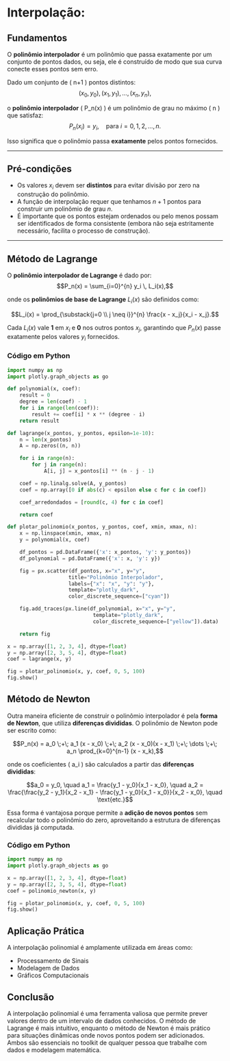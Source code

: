 # Interpolação: 
## Fundamentos

O **polinômio interpolador** é um polinômio que passa exatamente por um conjunto de pontos dados, ou seja, ele é construído de modo que sua curva conecte esses pontos sem erro.  

Dado um conjunto de \( n+1 \) pontos distintos:
$$(x_0, y_0), (x_1, y_1), \dots, (x_n, y_n),$$

o **polinômio interpolador** \( P_n(x) \) é um polinômio de grau no máximo \( n \) que satisfaz:
$$P_n(x_i) = y_i, \quad \text{para } i = 0, 1, 2, \dots, n.$$

Isso significa que o polinômio passa **exatamente** pelos pontos fornecidos.

---

## Pré-condições
- Os valores $x_i$ devem ser **distintos** para evitar divisão por zero na construção do polinômio.
- A função de interpolação requer que tenhamos $n+1$ pontos para construir um polinômio de grau $n$.
- É importante que os pontos estejam ordenados ou pelo menos possam ser identificados de forma consistente (embora não seja estritamente necessário, facilita o processo de construção).

--- 

## Método de Lagrange
O **polinômio interpolador de Lagrange** é dado por:
$$P_n(x) = \sum_{i=0}^{n} y_i \, L_i(x),$$

onde os **polinômios de base de Lagrange** $L_i(x)$ são definidos como:

$$L_i(x) = \prod_{\substack{j=0 \\ j \neq i}}^{n} \frac{x - x_j}{x_i - x_j}.$$

Cada $L_i(x)$ vale **1** em $x_i$ e **0** nos outros pontos $x_j$, garantindo que $P_n(x)$ passe exatamente pelos valores $y_i$ fornecidos.


### Código em Python
```python
import numpy as np
import plotly.graph_objects as go

def polynomial(x, coef):
    result = 0
    degree = len(coef) - 1
    for i in range(len(coef)):
        result += coef[i] * x ** (degree - i)
    return result

def lagrange(x_pontos, y_pontos, epsilon=1e-10):
    n = len(x_pontos)
    A = np.zeros((n, n))

    for i in range(n):
        for j in range(n):
            A[i, j] = x_pontos[i] ** (n - j - 1)

    coef = np.linalg.solve(A, y_pontos)
    coef = np.array([0 if abs(c) < epsilon else c for c in coef])

    coef_arredondados = [round(c, 4) for c in coef]

    return coef

def plotar_polinomio(x_pontos, y_pontos, coef, xmin, xmax, n):
    x = np.linspace(xmin, xmax, n)
    y = polynomial(x, coef)

    df_pontos = pd.DataFrame({'x': x_pontos, 'y': y_pontos})
    df_polynomial = pd.DataFrame({'x': x, 'y': y})

    fig = px.scatter(df_pontos, x="x", y="y",
                    title="Polinômio Interpolador",
                    labels={"x": "x", "y": "y"},
                    template="plotly_dark",
                    color_discrete_sequence=["cyan"])

    fig.add_traces(px.line(df_polynomial, x="x", y="y",
                            template="plotly_dark",
                            color_discrete_sequence=["yellow"]).data)

    return fig

x = np.array([1, 2, 3, 4], dtype=float)
y = np.array([2, 3, 5, 4], dtype=float)
coef = lagrange(x, y)

fig = plotar_polinomio(x, y, coef, 0, 5, 100)
fig.show()
```

## Método de Newton
Outra maneira eficiente de construir o polinômio interpolador é pela **forma de Newton**, que utiliza **diferenças divididas**. O polinômio de Newton pode ser escrito como:

$$P_n(x) = a_0 \;+\; a_1 (x - x_0) \;+\; a_2 (x - x_0)(x - x_1) \;+\; \dots \;+\; a_n \prod_{k=0}^{n-1} (x - x_k),$$

onde os coeficientes \( a_i \) são calculados a partir das **diferenças divididas**:

$$a_0 = y_0, \quad a_1 = \frac{y_1 - y_0}{x_1 - x_0}, \quad a_2 = \frac{\frac{y_2 - y_1}{x_2 - x_1} - \frac{y_1 - y_0}{x_1 - x_0}}{x_2 - x_0}, \quad \text{etc.}$$

Essa forma é vantajosa porque permite a **adição de novos pontos** sem recalcular todo o polinômio do zero, aproveitando a estrutura de diferenças divididas já computada.

### Código em Python
```python
import numpy as np
import plotly.graph_objects as go

x = np.array([1, 2, 3, 4], dtype=float)
y = np.array([2, 3, 5, 4], dtype=float)
coef = polinomio_newton(x, y)

fig = plotar_polinomio(x, y, coef, 0, 5, 100)
fig.show()
```


## Aplicação Prática
A interpolação polinomial é amplamente utilizada em áreas como:
- Processamento de Sinais
- Modelagem de Dados
- Gráficos Computacionais

## Conclusão
A interpolação polinomial é uma ferramenta valiosa que permite prever valores dentro de um intervalo de dados conhecidos. O método de Lagrange é mais intuitivo, enquanto o método de Newton é mais prático para situações dinâmicas onde novos pontos podem ser adicionados. Ambos são essenciais no toolkit de qualquer pessoa que trabalhe com dados e modelagem matemática.
